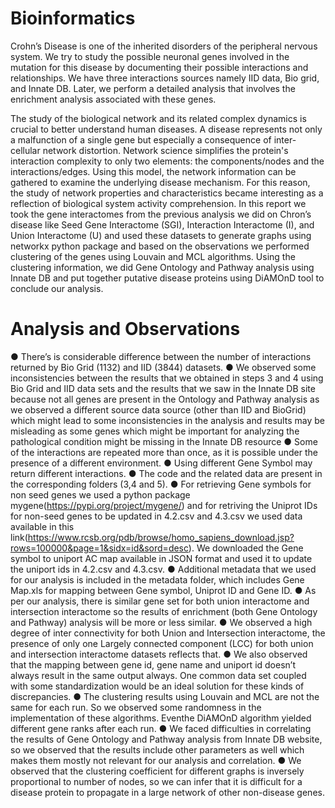 # Bioinformatics

Crohn’s Disease is one of the inherited disorders of the peripheral nervous system. We try to study the possible neuronal genes involved in the mutation for this disease by documenting their possible interactions and relationships. We have three interactions sources namely IID data, Bio grid, and Innate DB. Later, we perform a detailed analysis that involves the enrichment analysis associated with these genes.

The study of the biological network and its related complex dynamics is crucial to better understand human diseases. A disease represents not only a malfunction of a single gene but especially a consequence of inter-cellular network distortion. Network science simplifies the protein's interaction complexity to only two elements: the components/nodes and the interactions/edges. Using this model, the network information can be gathered to examine the underlying disease mechanism. For this reason, the study of network properties and characteristics became interesting as a reflection of biological system activity comprehension. In this report we took the gene interactomes from the previous analysis we did on Chron’s disease like Seed Gene Interactome (SGI), Interaction Interactome (I), and Union Interactome (U) and used these datasets to generate graphs using networkx python package and based on the observations we performed clustering of the genes using Louvain and MCL algorithms. Using the clustering information, we did Gene Ontology and Pathway analysis using Innate DB and put together putative disease proteins using DiAMOnD tool to conclude our analysis.

# Analysis and Observations

● There’s is considerable difference between the number of interactions returned by Bio Grid (1132) and IID (3844) datasets.
● We observed some inconsistencies between the results that we obtained in steps 3 and 4 using Bio Grid and IID data sets and the results that we saw in the Innate DB site because not all genes are present in the Ontology and Pathway analysis as we observed a different source data source (other than IID and BioGrid) which might lead to some inconsistencies in the analysis and results may be misleading as some genes which might be important for analyzing the pathological condition might be missing in the Innate DB resource 
● Some of the interactions are repeated more than once, as it is possible under the presence of a different environment.
● Using different Gene Symbol may return different interactions.
● The code and the related data are present in the corresponding folders (3,4 and 5).
● For retrieving Gene symbols for non seed genes we used a python package mygene(https://pypi.org/project/mygene/) and for retriving the Uniprot IDs for non-seed genes to be updated in 4.2.csv and 4.3.csv we used data available in this link(https://www.rcsb.org/pdb/browse/homo_sapiens_download.jsp?rows=100000&page=1&sidx=id&sord=desc). We downloaded the Gene symbol to uniport AC map available in JSON format and used it to update the uniport ids in 4.2.csv and 4.3.csv.
● Additional metadata that we used for our analysis is included in the metadata folder, which includes Gene Map.xls for mapping between Gene symbol, Uniprot ID and Gene ID.
● As per our analysis, there is similar gene set for both union interactome and intersection interactome so the results of enrichment (both Gene Ontology and Pathway) analysis will be more or less similar. 
● We observed a high degree of inter connectivity for both Union and Intersection interactome, the presence of only one Largely connected component (LCC) for both union and intersection interactome datasets reflects that. 
● We also observed that the mapping between gene id, gene name and uniport id doesn’t always result in the same output always. One common data set coupled with some standardization would be an ideal solution for these kinds of discrepancies.
● The clustering results using Louvain and MCL are not the same for each run. So we observed some randomness in the implementation of these algorithms. Eventhe DiAMOnD algorithm yielded different gene ranks after each run. 
● We faced difficulties in correlating the results of Gene Ontology and Pathway analysis from Innate DB website, so we observed that the results include other parameters as well which makes them mostly not relevant for our analysis and correlation.
● We observed that the clustering coefficient for different graphs is inversely proportional to number of nodes, so we can infer that it is difficult for a disease protein to propagate in a large network of other non-disease genes.
